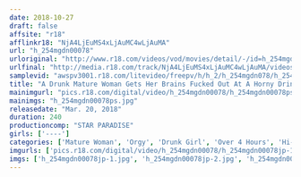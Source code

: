 ```yaml
---
date: 2018-10-27
draft: false
affsite: "r18"
afflinkr18: "NjA4LjEuMS4xLjAuMC4wLjAuMA"
url: "h_254mgdn00078"
urloriginal: "http://www.r18.com/videos/vod/movies/detail/-/id=h_254mgdn00078"
urlfinal: "http://media.r18.com/track/NjA4LjEuMS4xLjAuMC4wLjAuMA/videos/vod/movies/detail/-/id=h_254mgdn00078"
samplevid: "awspv3001.r18.com/litevideo/freepv/h/h_2/h_254mgdn078/h_254mgdn078_dmb_w.mp4"
title: "A Drunk Mature Woman Gets Her Brains Fucked Out At A Horny Drinking Party! 240 Minute Special"
mainimgurl: "pics.r18.com/digital/video/h_254mgdn00078/h_254mgdn00078ps.jpg"
mainimgs: "h_254mgdn00078ps.jpg"
releasedate: "Mar. 20, 2018"
duration: 240
productioncomp: "STAR PARADISE"
girls: ['----']
categories: ['Mature Woman', 'Orgy', 'Drunk Girl', 'Over 4 Hours', 'Hi-Def']
imgurls: ['pics.r18.com/digital/video/h_254mgdn00078/h_254mgdn00078jp-1.jpg', 'pics.r18.com/digital/video/h_254mgdn00078/h_254mgdn00078jp-2.jpg', 'pics.r18.com/digital/video/h_254mgdn00078/h_254mgdn00078jp-3.jpg', 'pics.r18.com/digital/video/h_254mgdn00078/h_254mgdn00078jp-4.jpg', 'pics.r18.com/digital/video/h_254mgdn00078/h_254mgdn00078jp-5.jpg', 'pics.r18.com/digital/video/h_254mgdn00078/h_254mgdn00078jp-6.jpg', 'pics.r18.com/digital/video/h_254mgdn00078/h_254mgdn00078jp-7.jpg', 'pics.r18.com/digital/video/h_254mgdn00078/h_254mgdn00078jp-8.jpg', 'pics.r18.com/digital/video/h_254mgdn00078/h_254mgdn00078jp-9.jpg', 'pics.r18.com/digital/video/h_254mgdn00078/h_254mgdn00078jp-10.jpg', 'pics.r18.com/digital/video/h_254mgdn00078/h_254mgdn00078jp-11.jpg', 'pics.r18.com/digital/video/h_254mgdn00078/h_254mgdn00078jp-12.jpg', 'pics.r18.com/digital/video/h_254mgdn00078/h_254mgdn00078jp-13.jpg', 'pics.r18.com/digital/video/h_254mgdn00078/h_254mgdn00078jp-14.jpg', 'pics.r18.com/digital/video/h_254mgdn00078/h_254mgdn00078jp-15.jpg', 'pics.r18.com/digital/video/h_254mgdn00078/h_254mgdn00078jp-16.jpg', 'pics.r18.com/digital/video/h_254mgdn00078/h_254mgdn00078jp-17.jpg', 'pics.r18.com/digital/video/h_254mgdn00078/h_254mgdn00078jp-18.jpg', 'pics.r18.com/digital/video/h_254mgdn00078/h_254mgdn00078jp-19.jpg', 'pics.r18.com/digital/video/h_254mgdn00078/h_254mgdn00078jp-20.jpg']
imgs: ['h_254mgdn00078jp-1.jpg', 'h_254mgdn00078jp-2.jpg', 'h_254mgdn00078jp-3.jpg', 'h_254mgdn00078jp-4.jpg', 'h_254mgdn00078jp-5.jpg', 'h_254mgdn00078jp-6.jpg', 'h_254mgdn00078jp-7.jpg', 'h_254mgdn00078jp-8.jpg', 'h_254mgdn00078jp-9.jpg', 'h_254mgdn00078jp-10.jpg', 'h_254mgdn00078jp-11.jpg', 'h_254mgdn00078jp-12.jpg', 'h_254mgdn00078jp-13.jpg', 'h_254mgdn00078jp-14.jpg', 'h_254mgdn00078jp-15.jpg', 'h_254mgdn00078jp-16.jpg', 'h_254mgdn00078jp-17.jpg', 'h_254mgdn00078jp-18.jpg', 'h_254mgdn00078jp-19.jpg', 'h_254mgdn00078jp-20.jpg']
---
```

